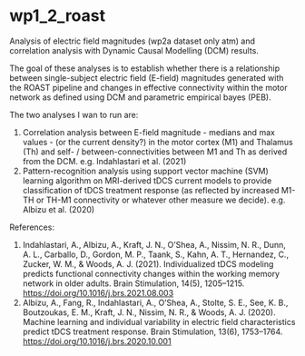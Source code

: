 # wp1_2_roast
Analysis of electric field magnitudes (wp2a dataset only atm) and correlation analysis with Dynamic Causal Modelling (DCM) results.

The goal of these analyses is to establish whether there is a relationship between single-subject electric field (E-field) magnitudes generated with the ROAST pipeline and changes in effective connectivity within the motor network as defined using DCM and parametric empirical bayes (PEB). 

The two analyses I wan to run are:
1) Correlation analysis between E-field magnitude - medians and max values - (or the current density?) in the motor cortex (M1) and Thalamus (Th) and self- / between-connectivities between M1 and Th as derived from the DCM. e.g. Indahlastari et al. (2021)
2) Pattern-recognition analysis using support vector machine (SVM) learning algorithm on MRI-derived tDCS current models to provide classification of tDCS treatment response (as reflected by increased M1-TH or TH-M1 connectivity or whatever other measure we decide). e.g. Albizu et al. (2020)















References:
1) Indahlastari, A., Albizu, A., Kraft, J. N., O’Shea, A., Nissim, N. R., Dunn, A. L., Carballo, D., Gordon, M. P., Taank, S., Kahn, A. T., Hernandez, C., Zucker, W. M., & Woods, A. J. (2021). Individualized tDCS modeling predicts functional connectivity changes within the working memory network in older adults. Brain Stimulation, 14(5), 1205–1215. https://doi.org/10.1016/j.brs.2021.08.003
2) Albizu, A., Fang, R., Indahlastari, A., O’Shea, A., Stolte, S. E., See, K. B., Boutzoukas, E. M., Kraft, J. N., Nissim, N. R., & Woods, A. J. (2020). Machine learning and individual variability in electric field characteristics predict tDCS treatment response. Brain Stimulation, 13(6), 1753–1764. https://doi.org/10.1016/j.brs.2020.10.001
